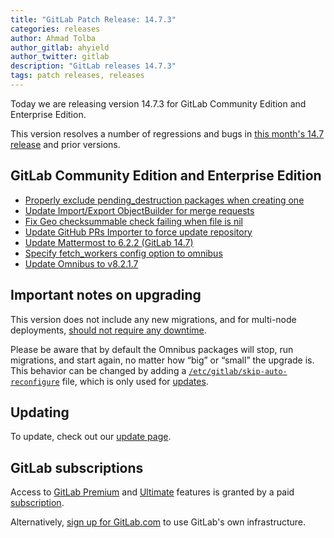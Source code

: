 ```yaml
---
title: "GitLab Patch Release: 14.7.3"
categories: releases
author: Ahmad Tolba
author_gitlab: ahyield
author_twitter: gitlab
description: "GitLab releases 14.7.3"
tags: patch releases, releases
---
```


<!-- For detailed instructions on how to complete this, please see https://gitlab.com/gitlab-org/release/docs/blob/master/general/patch/blog-post.md -->

Today we are releasing version 14.7.3 for GitLab Community Edition and Enterprise Edition.

This version resolves a number of regressions and bugs in
[this month's 14.7 release](/releases/2022/01/22/gitlab-14-7-released/) and
prior versions.

## GitLab Community Edition and Enterprise Edition

<!--
- [Description](GitLab MR LINK)
- [Description](GitLab MR LINK)
-->

* [Properly exclude pending_destruction packages when creating one](https://gitlab.com/gitlab-org/gitlab/-/merge_requests/79868)
* [Update Import/Export ObjectBuilder for merge requests](https://gitlab.com/gitlab-org/gitlab/-/merge_requests/80278)
* [Fix Geo checksummable check failing when file is nil](https://gitlab.com/gitlab-org/gitlab/-/merge_requests/80280)
* [Update GitHub PRs Importer to force update repository](https://gitlab.com/gitlab-org/gitlab/-/merge_requests/80379)
* [Update Mattermost to 6.2.2 (GitLab 14.7)](https://gitlab.com/gitlab-org/omnibus-gitlab/-/merge_requests/5872)
* [Specify fetch_workers config option to omnibus](https://gitlab.com/gitlab-org/omnibus-gitlab/-/merge_requests/5860)
* [Update Omnibus to v8.2.1.7](https://gitlab.com/gitlab-org/omnibus-gitlab/-/merge_requests/5902)
<!-- {{ MERGE_REQUEST_LIST }} -->

## Important notes on upgrading

This version does not include any new migrations, and for multi-node deployments, [should not require any downtime](https://docs.gitlab.com/ee/update/#upgrading-without-downtime).

Please be aware that by default the Omnibus packages will stop, run migrations,
and start again, no matter how “big” or “small” the upgrade is. This behavior
can be changed by adding a [`/etc/gitlab/skip-auto-reconfigure`](http://docs.gitlab.com/omnibus/update/README.html) file,
which is only used for [updates](https://docs.gitlab.com/omnibus/update/README.html).

## Updating

To update, check out our [update page](/update/).

## GitLab subscriptions

Access to [GitLab Premium](/pricing/premium/) and [Ultimate](/pricing/ultimate/) features is granted by a paid [subscription](/pricing/).

Alternatively, [sign up for GitLab.com](https://gitlab.com/users/sign_in)
to use GitLab's own infrastructure.
